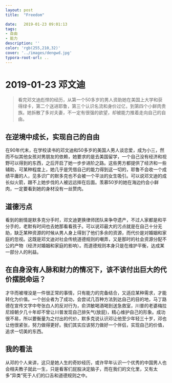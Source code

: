 ```yaml
---
layout: post
title:  "Freedom"

date:   2019-01-23 09:01:13
tags:
- 自由
- 能力
description: ''
color: 'rgb(255,210,32)'
cover: '../images/dengwd.jpg'
typora-root-url: ..
---
```


# 2019-01-23 邓文迪
> 看完邓文迪彪悍的经历，从第一个50多岁的男人资助她在美国上大学和获得绿卡，第二个送进耶鲁，第三个认识名流和身价过亿，到第四个小鲜肉贵族。她拆散了多对夫妻，不一定有很强的欲望，却被能力推着走向自己的自由。

## 在逆境中成长，实现自己的自由
在90年代末，在学校读书的邓文迪和50多岁的美国人男人谈恋爱，成为小三，然而不似其他女孩对男朋友的依赖，她要求的是去美国留学，一个自己没有经济和视野可以得到的东西，之后开启了她一步步进阶之路。这些男方都提供了经济和一些辅助，可某种程度上，她几乎是凭借自己的能力得到这一切的，耶鲁不会收一个成绩平庸的人，见多识广的默多克也不会被一个平淡的女生吸引。可以说邓文迪的成长似火箭，跟不上她步伐的人被远远摔在后面。羡慕50岁的她在海边约会小鲜肉，一定要看到她的身材没有一丝赘肉。

## 道德污点
看到的剧情是默多克分手时，邓文迪更换律师团队来争夺遗产，不过人家都是和平分手的，老默有时间也去她那看看孩子。可以说邓最大的污点就是在自己十分无助，缺乏某种资源的时候从男人身上得到了他们多余的资源，而代价是对婚姻和家庭的忽视。这既是邓文迪对社会传统道德规则的嘲弄，又是那时的社会资源分配不公的产物（经济对婚姻和家庭的影响）。而道德规则本身只是在维护平衡，达成某一部分人的利益。

## 在自身没有人脉和财力的情况下，该不该付出巨大的代价摆脱命运？
才华而被埋没是一件很正常的事情，只有能力的完备结合，又适应某种需求，才能转化为价值。一个创业者为了成功，会尝试几百种方法到达自己的目的地，马丁路德在宣传文字中夸张白人的反对行为，俞洪敏喝酒喝到送急救室，川普的老婆梅拉尼娅朝夕几十年却不曾让川普发现自己排矢气(放屁)，精心维护自己的形象。成功很不易，所以要衡量为之付出的代价，默多克说认识邓让他至少年轻三十岁，邓也让他很紧张，努力做得更好。我们其实应该努力做好一个伴侣，实现自己的价值，追求一切美的东西。

## 我的看法
从邓的个人来讲，这只是她人生的奇妙经历，或许早年认识一个优秀的中国男人也会相夫教子就此一生，只是看客们屁股决定脑子，而在我们的文化里，又有太多“异类”死于人们的口舌和道德规则之中。


